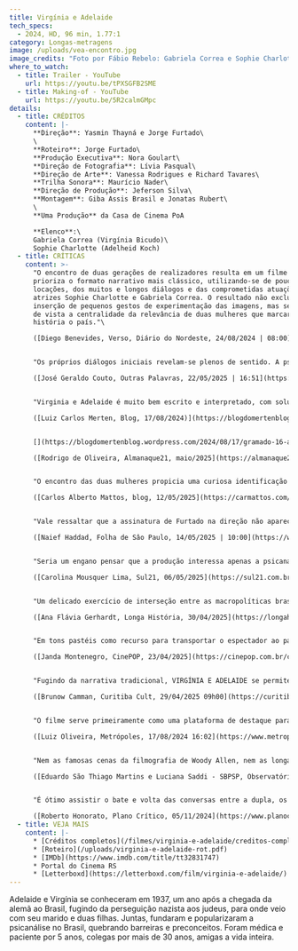```yaml
---
title: Virgínia e Adelaide
tech_specs:
  - 2024, HD, 96 min, 1.77:1
category: Longas-metragens
image: /uploads/vea-encontro.jpg
image_credits: "Foto por Fábio Rebelo: Gabriela Correa e Sophie Charlotte"
where_to_watch:
  - title: Trailer - YouTube
    url: https://youtu.be/tPXSGFB2SME
  - title: Making-of - YouTube
    url: https://youtu.be/5R2calmGMpc
details:
  - title: CRÉDITOS
    content: |-
      **Direção**: Yasmin Thayná e Jorge Furtado\
      \
      **Roteiro**: Jorge Furtado\
      **Produção Executiva**: Nora Goulart\
      **Direção de Fotografia**: Lívia Pasqual\
      **Direção de Arte**: Vanessa Rodrigues e Richard Tavares\
      **Trilha Sonora**: Maurício Nader\
      **Direção de Produção**: Jeferson Silva\
      **Montagem**: Giba Assis Brasil e Jonatas Rubert\
      \
      **Uma Produção** da Casa de Cinema PoA

      **Elenco**:\
      Gabriela Correa (Virgínia Bicudo)\
      Sophie Charlotte (Adelheid Koch)
  - title: CRÍTICAS
    content: >-
      "O encontro de duas gerações de realizadores resulta em um filme que
      prioriza o formato narrativo mais clássico, utilizando-se de poucas
      locações, dos muitos e longos diálogos e das comprometidas atuações das
      atrizes Sophie Charlotte e Gabriela Correa. O resultado não exclui a
      inserção de pequenos gestos de experimentação das imagens, mas sem perder
      de vista a centralidade da relevância de duas mulheres que marcaram a
      história o país."\

      ([Diego Benevides, Verso, Diário do Nordeste, 24/08/2024 | 08:00](https://diariodonordeste.verdesmares.com.br/verso/filme-virginia-e-adelaide-narra-o-encontro-de-duas-mulheres-pioneiras-da-psicanalise-no-brasil-1.3549588))


      "Os próprios diálogos iniciais revelam-se plenos de sentido. A psicanálise, afinal, é essencialmente conversa, troca de experiências, memórias e impressões. O cinema, idem. É essa confluência entre o cinema e o processo analítico que o filme parece buscar - e ocasionalmente encontrar - na alternância entre os rostos e corpos que falam (por vezes com a tela dividida ao meio) e também nas associações de imagens, de evocações, de sonhos e devaneios."\

      ([José Geraldo Couto, Outras Palavras, 22/05/2025 | 16:51](https://outraspalavras.net/poeticas/cinema-a-arte-do-dialogo/))


      "Virginia e Adelaide é muito bem escrito e interpretado, com soluções engenhosas de mise-en-scène. Quando as duas se apresentam, Jorge e Yasmim filmam em plano/contraplano, quebrando a quarta parede. Gabriela e Sophie falam diretamente para a câmera. O filme é cheio desses recursos que quebram a dramaturgia tradicional."\

      ([Luiz Carlos Merten, Blog, 17/08/2024)](https://blogdomertenblog.wordpress.com/2024/08/17/gramado-16-adelaide-e-virginia-e-a-minha-decepcao-nenhum-reconhecimento-para-um-corpo-so/)


      [](https://blogdomertenblog.wordpress.com/2024/08/17/gramado-16-adelaide-e-virginia-e-a-minha-decepcao-nenhum-reconhecimento-para-um-corpo-so/)"É espantoso notar que apenas duas atrizes nos carregam durante os 94 minutos de duração. Virgínia e Adelaide privilegia o diálogo, mas não é cansativo. Uma obra que carrega muita informação, mas que não soa professoral. E muito desse predicado está, claro, na direção das atrizes, mas, principalmente, no talento de Gabriela Correa e de Sophie Charlotte."\

      ([Rodrigo de Oliveira, Almanaque21, maio/2025](https://almanaque21.com.br/))[](https://almanaque21.com.br/)


      "O encontro das duas mulheres propicia uma curiosa identificação pela condição comum de perseguidas, uma pelo racismo, outra pelo antissemitismo. A relação profissional evoluiu para uma parceria e uma grande amizade. O filme constrói esse encontro por meio de consultas/diálogos questionadores de ambas as partes, que vão forjando um laço de afeto e de trocas recíprocas. Até mesmo os paralelismos de roupas e adereços pessoais servem a esse intuito."\

      ([Carlos Alberto Mattos, blog, 12/05/2025](https://carmattos.com/2025/05/12/um-encontro-para-alem-do-diva/))


      "Vale ressaltar que a assinatura de Furtado na direção não aparece sozinha. Ao lado dele, está Yasmin Thayná, jovem cineasta, com premiada carreira nos curtas-metragens. (...) A proeza de Thayná e Furtado é conseguir abarcar três assuntos tão complexos evitando sobressaltos de roteiro e escapando de abordagens levianas."\

      ([Naief Haddad, Folha de Sâo Paulo, 14/05/2025 | 10:00](https://www1.folha.uol.com.br/ilustrada/2025/05/jorge-furtado-e-yasmin-thayna-filmam-o-inicio-da-psicanalise-no-brasil.shtml))


      "Seria um engano pensar que a produção interessa apenas a psicanalistas. O filme abre uma grande janela para quem deseja se inspirar na potência subversiva que nasce da amizade entre duas mulheres marcadas pela raça."\

      ([Carolina Mousquer Lima, Sul21, 06/05/2025](https://sul21.com.br/opiniao/2025/05/virginia-e-adelaide-coluna-da-appoa/))


      "Um delicado exercício de interseção entre as macropolíticas brasileira e europeia e as formas como a História interfere de maneira penetrante na vida psíquica das pessoas."\

      ([Ana Flávia Gerhardt, Longa História, 30/04/2025](https://longahistoria.com.br/virginia-e-adelaide/))


      "Em tons pastéis como recurso para transportar o espectador ao passado, 'Virgínia e Adelaide' tem uma ótima caracterização de arte, ambientando toda a sua trama basicamente em um único cenário - a casa de Adelaide -, totalmente revestida com objetos e props das décadas de 1940/1950."\

      ([Janda Montenegro, CinePOP, 23/04/2025](https://cinepop.com.br/critica-virginia-e-adelaide-sensivel-filme-baseado-em-amizade-real-das-pioneiras-da-psicanalise-no-brasil-649233))


      "Fugindo da narrativa tradicional, VIRGÍNIA E ADELAIDE se permite momentos mais inventivos. Cenários mudam, ganham uma poética interessante, especialmente quando as personagens divagam sobre seus passados."\

      ([Brunow Camman, Curitiba Cult, 29/04/2025 09h00](https://curitibacult.com.br/critica-virginia-e-adelaide-resgata-importantes-mulheres-na-historia-brasileira/))


      "O filme serve primeiramente como uma plataforma de destaque para as duas atrizes, Correa e Charlotte. É servido a elas um roteiro com muito a dizer pela fala, onde passam a maior parte do tempo sentadas, necessitando toda uma incorporação física para que o filme contenha algum senso de movimento. A responsabilidade é grande, e o talento também."\

      ([Luiz Oliveira, Metrópoles, 17/08/2024 16:02](https://www.metropoles.com/entretenimento/cinema/gramado-novo-filme-de-jorge-furtado-tem-atriz-brasiliense-em-destaque))


      "Nem as famosas cenas da filmografia de Woody Allen, nem as longas minisséries sobre a cena psicanalítica produzidas recentemente conseguem tamanha aproximação com a realidade da clínica cotidiana das muitas psicanálises existentes. (...) certamente porque a direção instalou, no coração do filme, a potência luminosa de um real encontro entre duas pessoas. A psicanálise entra como grande catalisadora e potencializadora daquela improvável relação, e faz uso da estrangeiridade como combustível para tal feito - a língua estrangeira das dores e delícias do outro como matéria prima de eventuais transformações."\

      ([Eduardo São Thiago Martins e Luciana Saddi - SBPSP, Observatório Psicanalítico OP 572/2025 19/03/2025](https://febrapsi.org/publicacoes/observatorio/observatorio-psicanalitico-op-572-2025/))


      "É ótimo assistir o bate e volta das conversas entre a dupla, os malabarismos argumentativos e a relação que vai se formando entre as duas, algo que fica ainda mais envolvente considerando a barreira linguística entre elas e a dificuldade de Virgínia em se abrir completamente para a experiência. O filme encontra uma pérola nas interpretações de duas ótimas atrizes."\

      ([Roberto Honorato, Plano Crítico, 05/11/2024](https://www.planocritico.com/critica-virginia-e-adelaide/))
  - title: VEJA MAIS
    content: |-
      * [Créditos completos](/filmes/virginia-e-adelaide/creditos-completos/)
      * [Roteiro](/uploads/virginia-e-adelaide-rot.pdf)
      * [IMDb](https://www.imdb.com/title/tt32831747)
      * Portal do Cinema RS
      * [Letterboxd](https://letterboxd.com/film/virginia-e-adelaide/)
---
```

Adelaide e Virgínia se conheceram em 1937, um ano após a chegada da alemã ao Brasil, fugindo da perseguição nazista aos judeus, para onde veio com seu marido e duas filhas. Juntas, fundaram e popularizaram a psicanálise no Brasil, quebrando barreiras e preconceitos. Foram médica e paciente por 5 anos, colegas por mais de 30 anos, amigas a vida inteira.
